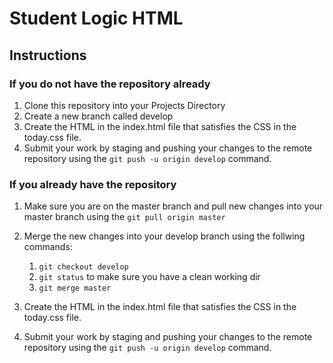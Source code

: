 # Student Logic HTML
## Instructions

### If you do not have the repository already

1. Clone this repository into your Projects Directory
2. Create a new branch called develop
3. Create the HTML in the index.html file that satisfies the CSS in the today.css file.
4. Submit your work by staging and pushing your changes to the remote repository using the `git push -u origin develop` command.

### If you already have the repository

1. Make sure you are on the master branch and pull new changes into your master branch using the `git pull origin master`
2. Merge the new changes into your develop branch using the follwing commands:
   
   1. `git checkout develop`
   2. `git status` to make sure you have a clean working dir
   3. `git merge master` 

3. Create the HTML in the index.html file that satisfies the CSS in the today.css file.
4.  Submit your work by staging and pushing your changes to the remote repository using the `git push -u origin develop` command.